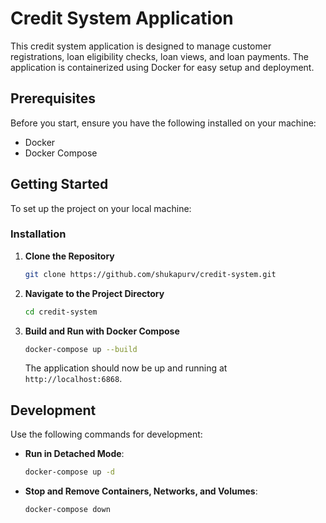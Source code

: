 # Credit System Application

This credit system application is designed to manage customer registrations, loan eligibility checks, loan views, and loan payments. The application is containerized using Docker for easy setup and deployment.

## Prerequisites

Before you start, ensure you have the following installed on your machine:

- Docker
- Docker Compose

## Getting Started

To set up the project on your local machine:

### Installation

1. **Clone the Repository**

    ```bash
    git clone https://github.com/shukapurv/credit-system.git
    ```

2. **Navigate to the Project Directory**

    ```bash
    cd credit-system
    ```

3. **Build and Run with Docker Compose**

    ```bash
    docker-compose up --build
    ```

   The application should now be up and running at `http://localhost:6868`.

## Development

Use the following commands for development:

- **Run in Detached Mode**:

    ```bash
    docker-compose up -d
    ```

- **Stop and Remove Containers, Networks, and Volumes**:

    ```bash
    docker-compose down
    ```

